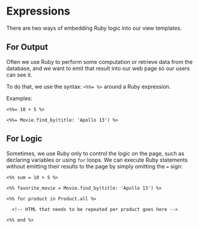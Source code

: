 # Expressions

There are two ways of embedding Ruby logic into our view templates.

## For Output

Often we use Ruby to perform some computation or retrieve data
from the database, and we want to emit that result into our web
page so our users can see it.

To do that, we use the syntax: `<%%= %>` around a Ruby expression.

Examples:

```
<%%= 10 + 5 %>
```

```
<%%= Movie.find_by(title: 'Apollo 13') %>
```

## For Logic

Sometimes, we use Ruby only to control the logic on the page, such
as declaring variables or using `for` loops. We can execute Ruby
statements without emitting their results to the page by simply
omitting the `=` sign:

```
<%% sum = 10 + 5 %>
```

```
<%% favorite_movie = Movie.find_by(title: 'Apollo 13') %>
```

```
<%% for product in Product.all %>

  <!-- HTML that needs to be repeated per product goes here -->

<%% end %>
```
